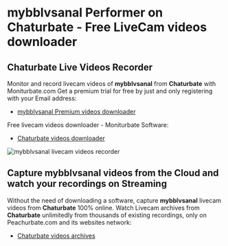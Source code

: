 # mybblvsanal Performer on Chaturbate - Free LiveCam videos downloader

## Chaturbate Live Videos Recorder

Monitor and record livecam videos of **mybblvsanal** from **Chaturbate** with Moniturbate.com
Get a premium trial for free by just and only registering with your Email address:
* [mybblvsanal Premium videos downloader](https://moniturbate.com/request-demo-licence-key.html)

Free livecam videos downloader - Moniturbate Software:
* [Chaturbate videos downloader](https://moniturbate.com/moniturbate-download-software.html)

![mybblvsanal livecam videos recorder](https://peachurnet.com/templates/moniturbate-software.png)


## Capture mybblvsanal videos from the Cloud and watch your recordings on Streaming

Without the need of downloading a software, capture **mybblvsanal** livecam videos from **Chaturbate** 100% online.
Watch Livecam archives from **Chaturbate** unlimitedly from thousands of existing recordings, only on Peachurbate.com and its websites network:
* [Chaturbate videos archives](https://peachurnet.com/)